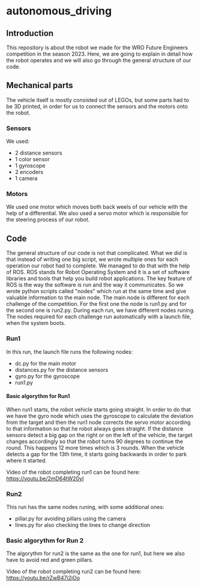 # autonomous_driving

## Introduction
This repository is about the robot we made for the WRO Future Engineers competition in the season 2023. Here, we are going to explain in detail how the robot operates and we will also go through the general structure of our code.

## Mechanical parts
The vehicle itself is mostly consisted out of LEGOs, but some parts had to be 3D printed, in order for us to connect the sensors and the motors onto the robot. 
### Sensors
We used:
- 2 distance sensors
- 1 color sensor
- 1 gyroscope
- 2 encoders
- 1 camera
### Motors
We used one motor which moves both back weels of our vehicle with the help of a differential. We also used a servo motor which is responsible for the steering process of our robot.

## Code
The general structure of our code is not that complicated. What we did is that instead of writing one big script, we wrote multiple ones for each operation our robot had to complete. We managed to do that with the help of ROS. ROS stands for Robot Operating System and it is a set of software libraries and tools that help you build robot applications. The key feature of ROS is the way the software is run and the way it communicates. So we wrote python scripts called "nodes" which run at the same time and give valuable information to the main node. The main node is different for each challenge of the competition. For the first 
one the node is run1.py and for the second one is run2.py. During each run, we have different nodes runing. The nodes required for each challenge run automatically with a launch file, when the system boots.

### Run1
In this run, the launch file runs the following nodes:
- dc.py for the main motor
- distances.py for the distance sensors
- gyro.py for the gyroscope
- run1.py
#### Basic algorythm for Run1
When run1 starts, the robot vehicle starts going straight. In order to do that we have the gyro node which uses the gyroscope to calculate the deviation from the target and then the run1 node corrects the servo motor according to that information so that he robot always goes straight. If the distance sensors detect a big gap on the right or on the left of the vehicle, the target changes accordingly so that the robot turns 90 degrees to continue the round. This happens 12 more times which is 3 rounds. When the vehicle detects a gap for the 13th time, it starts going backwards in order to park where it started.

Video of the robot completing run1 can be found here: https://youtu.be/2mD64tW20yI

### Run2 
This run has the same nodes runing, with some additional ones:
- pillar.py for avoiding pillars using the camera
- lines.py for also checking the lines to change direction
### Basic algorythm for Run 2
The algorythm for run2 is the same as the one for run1, but here we also have to avoid red and green pillars.

Video of the robot completing run2 can be found here: https://youtu.be/rZwB47i2jOo







